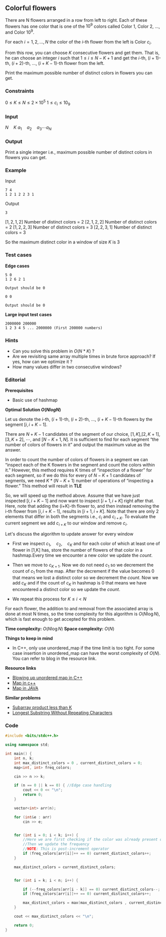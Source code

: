 ## Colorful flowers

There are N flowers arranged in a row from left to right.
Each of these flowers has one color that is one of the $10^{9}$ colors called Color 1, Color 2, …, and Color $10^{9}$.

For each $i=1,2,…,N$ the color of the $i$-th flower from the left is Color $c_i$.

From this row, you can choose $K$ consecutive flowers and get them.
That is, he can choose an integer $i$ such that $1 \leq i \leq N−K+1$ and get the $i$-th, ($i+1$)-th, ($i+2$)-th, …, ($i+K−1$)-th flower from the left.

Print the maximum possible number of distinct colors in flowers you can get.

### Constraints

$0 \leq K \leq N \leq 2×10^{5}$
$1 \leq c_{i} \leq 10_{9}$

### Input

$N \quad K$
$a_{1} \quad a_{2} \quad a_{3} \cdots a_{N}$

### Output

Print a single integer i.e., maximum possible number of distinct colors in flowers you can get.

### Example

Input

```
7 4
1 2 1 2 2 3 1
```

Output

```
3
```

$[1,2,1,2]$ Number of distinct colors = $2$
$[2,1,2,2]$ Number of distinct colors = $2$
$[1,2,2,3]$ Number of distinct colors = $3$
$[2,2,3,1]$ Number of distinct colors = $3$

So the maximum distinct color in a window of size $K$ is $3$

### Test cases

**Edge cases**

```
5 0
1 2 6 2 1

Output should be 0
```

```
0 0

Output should be 0
```

**Large input test cases**

```
2000000 200000
1 2 3 4 5 ... 2000000 (First 200000 numbers)
```

### Hints

- Can you solve this problem in $O(N*K)$ ?
- Are we revisiting same array multiple times in brute force approach? If yes, how can we optimize it ?
- How many values differ in two consecutive windows?

### Editorial

**Prerequisites**

- Basic use of hashmap

**Optimal Solution $O(Nlog{N})$**

Let us denote the $i$-th, ($i+1$)-th, ($i+2$)-th, …, ($i+K−1$)-th flowers by the segment $[i,i+K−1]$.

There are $N+K−1$ candidates of the segment of our choice, $[1,K]$,$[2,K+1]$,$[3,K+2]$, $\cdots$, and $[N−K+1,N]$.
It is sufficient to find for each segment “the number of colors of flowers in it” and output the maximum value as the answer.

In order to count the number of colors of flowers in a segment we can “inspect each of the K flowers in the segment and count the colors within it.”
However, this method requires K times of “inspection of a flower” for each segment, so if we do this for every of $N−K+1$ candidates of segments, we need $K*(N−K+1)$ number of operations of “inspecting a flower.” This method will result in **TLE**

So, we will speed up the method above.
Assume that we have just inspected $[i,i+K−1]$ and now want to inspect $[i+1,i+K]$ right after that. Here, note that adding the (i+K)-th flower to, and then instead removing the i-th flower from $[i,i+K−1]$, results in $[i+1,i+K]$. Note that there are only 2 elements that differ in both the segments i.e., $c_{i}$ and $c_{i+K}$. To evaluate the current segment we add $c_{i+K}$ to our window and remove $c_{i}$.

Let's discuss the algorithm to update answer for every window

- First we inspect $c_{1} , \quad c_{2} , \quad c_{K}$ and for each color of which at least one of flower in [1,K] has, store the number of flowers of that color in a hashmap.Every time we encounter a new color we update the $count$.

- Then we move to $c_{K+1}$. Now we do not need $c_{1}$ so we decrement the count of $c_{1}$ from the map. After the decrement if the value becomes $0$ that means we lost a distinct color so we decrement the $count$. Now we add $c_{K}$ and if the count of $c_{K}$ in hashmap is $0$ that means we have encountered a distinct color so we update
  the $count$.

- We repeat this process for $K \leq i < N$

For each flower, the addition to and removal from the associated array is done at most N times, so the time complexity for this algorithm is $O(N\log{N})$, which is fast enough to get accepted for this problem.

**Time complexity:** $O(N\log{N})$
**Space complexity:** $O(N)$

**Things to keep in mind**

- In C++, only use unordered_map if the time limit is too tight. For some case insertion in unordered_map can have the worst complexity of $O(N)$. You can refer to blog in the resource link.

**Resource links**

- [Blowing up unordered map in C++](https://codeforces.com/blog/entry/62393)
- [Map in c++](https://www.geeksforgeeks.org/map-associative-containers-the-c-standard-template-library-stl/)
- [Map in JAVA](https://www.javatpoint.com/java-hashmap)

**Similar problems**

- [Subarray product less than K](https://leetcode.com/problems/subarray-product-less-than-k/solution/)
- [ Longest Substring Without Repeating Characters](https://leetcode.com/problems/longest-substring-without-repeating-characters/)

### Code

```cpp
#include <bits/stdc++.h>

using namespace std;

int main() {
	int n, k;
	int max_distinct_colors = 0 , current_distinct_colors = 0;
	map<int, int> freq_colors;

	cin >> n >> k;

	if (n == 0 || k == 0) { //Edge case handling
		cout << 0 << "\n";
		return 0;
	}

	vector<int> arr(n);

	for (int&e : arr)
		cin >> e;


	for (int i = 0; i < k; i++) {
		//Here we are first checking if the color was already present or not
		//Then we update the frequency
		//NOTE: This is post-increment operator
		if (freq_colors[arr[i]]++ == 0) current_distinct_colors++;
	}

	max_distinct_colors = current_distinct_colors;


	for (int i = k; i < n; i++) {

		if (--freq_colors[arr[i - k]] == 0) current_distinct_colors--;
		if (freq_colors[arr[i]]++ == 0) current_distinct_colors++;

		max_distinct_colors = max(max_distinct_colors , current_distinct_colors);
	}

	cout << max_distinct_colors << "\n";

	return 0;
}
```
